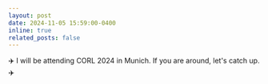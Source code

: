 ```yaml
---
layout: post
date: 2024-11-05 15:59:00-0400
inline: true
related_posts: false
---
```


✈️ I will be attending CORL 2024 in Munich. If you are around, let's catch up. ✈️
 
